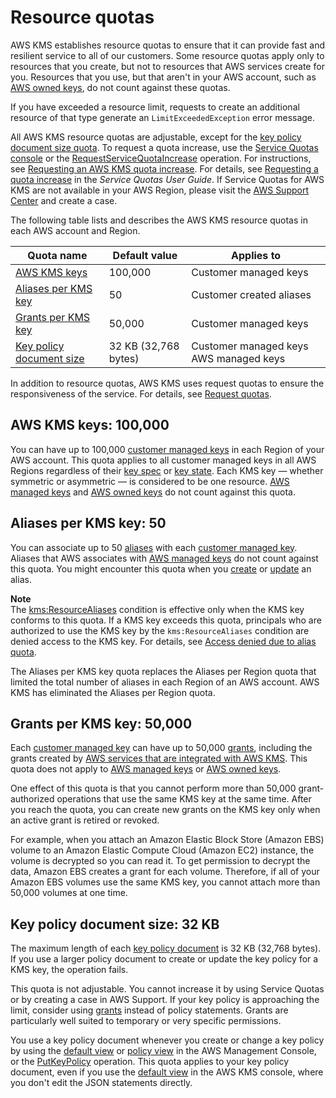 # Resource quotas<a name="resource-limits"></a>

AWS KMS establishes resource quotas to ensure that it can provide fast and resilient service to all of our customers\. Some resource quotas apply only to resources that you create, but not to resources that AWS services create for you\. Resources that you use, but that aren't in your AWS account, such as [AWS owned keys](concepts.md#aws-owned-cmk), do not count against these quotas\.

If you have exceeded a resource limit, requests to create an additional resource of that type generate an `LimitExceededException` error message\. 

All AWS KMS resource quotas are adjustable, except for the [key policy document size quota](#key-policy-limit)\. To request a quota increase, use the [Service Quotas console](https://console.aws.amazon.com/servicequotas) or the [RequestServiceQuotaIncrease](https://docs.aws.amazon.com/servicequotas/2019-06-24/apireference/API_RequestServiceQuotaIncrease.html) operation\. For instructions, see [Requesting an AWS KMS quota increase](increase-quota.md)\. For details, see [Requesting a quota increase](https://docs.aws.amazon.com/servicequotas/latest/userguide/request-increase.html) in the *Service Quotas User Guide*\. If Service Quotas for AWS KMS are not available in your AWS Region, please visit the [AWS Support Center](https://console.aws.amazon.com/support/home) and create a case\. 

The following table lists and describes the AWS KMS resource quotas in each AWS account and Region\. 


| Quota name | Default value | Applies to | 
| --- | --- | --- | 
| [AWS KMS keys](#kms-keys-limit) | 100,000 | Customer managed keys | 
| [Aliases per KMS key](#aliases-per-key) | 50 | Customer created aliases | 
| [Grants per KMS key](#grants-per-key) | 50,000 | Customer managed keys | 
| [Key policy document size](#key-policy-limit) | 32 KB \(32,768 bytes\) |  Customer managed keys AWS managed keys  | 

In addition to resource quotas, AWS KMS uses request quotas to ensure the responsiveness of the service\. For details, see [Request quotas](requests-per-second.md)\.

## AWS KMS keys: 100,000<a name="kms-keys-limit"></a>

You can have up to 100,000 [customer managed keys](concepts.md#customer-cmk) in each Region of your AWS account\. This quota applies to all customer managed keys in all AWS Regions regardless of their [key spec](concepts.md#key-spec) or [key state](key-state.md)\. Each KMS key — whether symmetric or asymmetric — is considered to be one resource\. [AWS managed keys](concepts.md#aws-managed-cmk) and [AWS owned keys](concepts.md#aws-owned-cmk) do not count against this quota\.

## Aliases per KMS key: 50<a name="aliases-per-key"></a>

You can associate up to 50 [aliases](kms-alias.md) with each [customer managed key](concepts.md#customer-cmk)\. Aliases that AWS associates with [AWS managed keys](concepts.md#aws-managed-cmk) do not count against this quota\. You might encounter this quota when you [create](alias-manage.md#alias-create) or [update](alias-manage.md#alias-update) an alias\.

**Note**  
The [kms:ResourceAliases](policy-conditions.md#conditions-kms-resource-aliases) condition is effective only when the KMS key conforms to this quota\. If a KMS key exceeds this quota, principals who are authorized to use the KMS key by the `kms:ResourceAliases` condition are denied access to the KMS key\. For details, see [Access denied due to alias quota](abac.md#access-denied-alias-quota)\.

The Aliases per KMS key quota replaces the Aliases per Region quota that limited the total number of aliases in each Region of an AWS account\. AWS KMS has eliminated the Aliases per Region quota\.

## Grants per KMS key: 50,000<a name="grants-per-key"></a>

Each [customer managed key](concepts.md#customer-cmk) can have up to 50,000 [grants](grants.md), including the grants created by [AWS services that are integrated with AWS KMS](https://aws.amazon.com/kms/features/#AWS_Service_Integration)\. This quota does not apply to [AWS managed keys](concepts.md#aws-managed-cmk) or [AWS owned keys](concepts.md#aws-owned-cmk)\.

One effect of this quota is that you cannot perform more than 50,000 grant\-authorized operations that use the same KMS key at the same time\. After you reach the quota, you can create new grants on the KMS key only when an active grant is retired or revoked\.

For example, when you attach an Amazon Elastic Block Store \(Amazon EBS\) volume to an Amazon Elastic Compute Cloud \(Amazon EC2\) instance, the volume is decrypted so you can read it\. To get permission to decrypt the data, Amazon EBS creates a grant for each volume\. Therefore, if all of your Amazon EBS volumes use the same KMS key, you cannot attach more than 50,000 volumes at one time\.

## Key policy document size: 32 KB<a name="key-policy-limit"></a>

The maximum length of each [key policy document](key-policy-overview.md) is 32 KB \(32,768 bytes\)\. If you use a larger policy document to create or update the key policy for a KMS key, the operation fails\. 

This quota is not adjustable\. You cannot increase it by using Service Quotas or by creating a case in AWS Support\. If your key policy is approaching the limit, consider using [grants](grants.md) instead of policy statements\. Grants are particularly well suited to temporary or very specific permissions\.

You use a key policy document whenever you create or change a key policy by using the [default view](key-policy-modifying.md#key-policy-modifying-how-to-console-default-view) or [policy view](key-policy-modifying.md#key-policy-modifying-how-to-console-policy-view) in the AWS Management Console, or the [PutKeyPolicy](https://docs.aws.amazon.com/kms/latest/APIReference/API_PutKeyPolicy.html) operation\. This quota applies to your key policy document, even if you use the [default view](key-policy-modifying.md#key-policy-modifying-how-to-console-default-view) in the AWS KMS console, where you don't edit the JSON statements directly\.